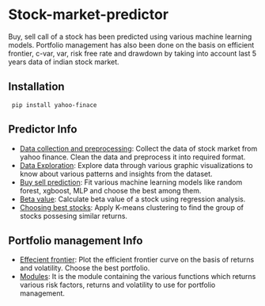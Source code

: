 # Stock-market-predictor
Buy, sell call of a stock has been predicted using various machine learning models. Portfolio management has also been done on the basis on efficient frontier, c-var, var, risk free rate and drawdown by taking into account last 5 years data of indian stock market.
## Installation
``` pip install yahoo-finace```
## Predictor Info
- [Data collection and preprocessing](https://github.com/TerMinator-spec/Stock-market-predictor/blob/master/Data%20preprocessing): Collect the data of stock market from yahoo finance. Clean the data and preprocess it into required format.
- [Data Exploration](https://github.com/TerMinator-spec/Stock-market-predictor/blob/master/Data%20exploration): Explore data through various graphic visualizations to know about various patterns and insights from the dataset.
- [Buy sell prediction](https://github.com/TerMinator-spec/Stock-market-predictor/blob/master/Buy%20sell%20predictions): Fit various machine learning models like random forest, xgboost, MLP and choose the best among them.
- [Beta value](https://github.com/TerMinator-spec/Stock-market-predictor/blob/master/calculating%20beta%20value%20of%20a%20stock): Calculate beta value of a stock using regression analysis.
- [Choosing best stocks](https://github.com/TerMinator-spec/Stock-market-predictor/blob/master/Choosing%20best%20stocks%7C%20K-means%20clustering): Apply K-means clustering to find the group of stocks possesing similar returns.
## Portfolio management Info
- [Effecient frontier](https://github.com/TerMinator-spec/Stock-market-predictor/blob/master/portfolio%20management/Efficient_frontier.py): Plot the efficient frontier curve on the basis of returns and volatility. Choose the best portfolio.
- [Modules](https://github.com/TerMinator-spec/Stock-market-predictor/blob/master/portfolio%20management/modulus.py): It is the module containing the various functions which returns various risk factors, returns and volatility to use for portfolio management.
